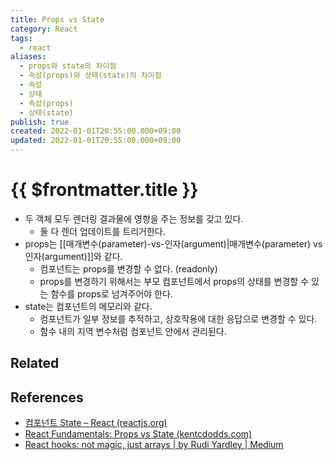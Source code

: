 ```yaml
---
title: Props vs State
category: React
tags:
  - react
aliases:
  - props와 state의 차이점
  - 속성(props)와 상태(state)의 차이점
  - 속성
  - 상태
  - 속성(props)
  - 상태(state)
publish: true
created: 2022-01-01T20:55:00.000+09:00
updated: 2022-01-01T20:55:00.000+09:00
---
```


# {{ $frontmatter.title }}

- 두 객체 모두 렌더링 결과물에 영향을 주는 정보를 갖고 있다.
  - 둘 다 렌더 업데이트를 트리거한다.
- props는 [[매개변수(parameter)-vs-인자(argument)|매개변수(parameter) vs 인자(argument)]]와 같다.
  - 컴포넌트는 props를 변경할 수 없다. (readonly)
  - props를 변경하기 위해서는 부모 컴포넌트에서 props의 상태를 변경할 수 있는 함수를 props로 넘겨주어야 한다.
- state는 컴포넌트의 메모리와 같다.
  - 컴포넌트가 일부 정보를 추적하고, 상호작용에 대한 응답으로 변경할 수 있다.
  - 함수 내의 지역 변수처럼 컴포넌트 안에서 관리된다.

## Related

## References

- [컴포넌트 State – React (reactjs.org)](https://ko.reactjs.org/docs/faq-state.html#what-is-the-difference-between-state-and-props)
- [React Fundamentals: Props vs State (kentcdodds.com)](https://kentcdodds.com/blog/props-vs-state)
- [React hooks: not magic, just arrays | by Rudi Yardley | Medium](https://medium.com/@ryardley/react-hooks-not-magic-just-arrays-cd4f1857236e)
